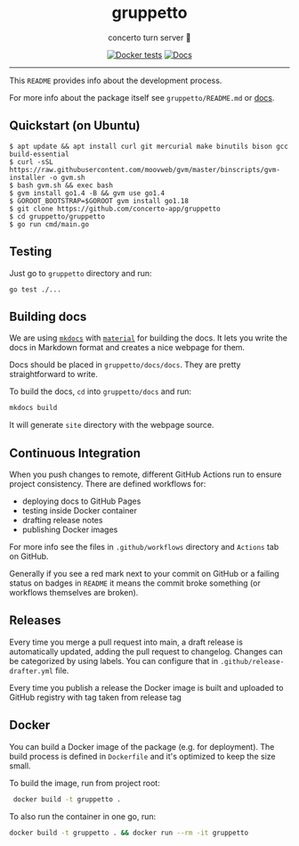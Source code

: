 <h1 align="center">gruppetto</h1>

<div align="center">

concerto turn server 🌈

[![Docker tests](https://github.com/concerto-app/gruppetto/actions/workflows/test-docker.yml/badge.svg)](https://github.com/concerto-app/gruppetto/actions/workflows/test-docker.yml)
[![Docs](https://github.com/concerto-app/gruppetto/actions/workflows/docs.yml/badge.svg)](https://github.com/concerto-app/gruppetto/actions/workflows/docs.yml)

</div>

---

This `README` provides info about the development process.

For more info about the package itself
see `gruppetto/README.md`
or [docs](https://concerto-app.github.io/gruppetto).

## Quickstart (on Ubuntu)

```shell
$ apt update && apt install curl git mercurial make binutils bison gcc build-essential
$ curl -sSL https://raw.githubusercontent.com/moovweb/gvm/master/binscripts/gvm-installer -o gvm.sh
$ bash gvm.sh && exec bash
$ gvm install go1.4 -B && gvm use go1.4
$ GOROOT_BOOTSTRAP=$GOROOT gvm install go1.18
$ git clone https://github.com/concerto-app/gruppetto
$ cd gruppetto/gruppetto
$ go run cmd/main.go
```

## Testing

Just go to `gruppetto` directory and run:

```shell
go test ./...
```

## Building docs

We are using [`mkdocs`](https://www.mkdocs.org)
with [`material`](https://squidfunk.github.io/mkdocs-material)
for building the docs. It lets you write the docs in Markdown format and
creates a nice webpage for them.

Docs should be placed in `gruppetto/docs/docs`. They
are pretty straightforward to write.

To build the docs,
`cd` into `gruppetto/docs` and run:

```sh
mkdocs build
```

It will generate `site` directory with the webpage source.

## Continuous Integration

When you push changes to remote, different GitHub Actions run to ensure project
consistency. There are defined workflows for:

- deploying docs to GitHub Pages
- testing inside Docker container
- drafting release notes
- publishing Docker images

For more info see the files in `.github/workflows` directory and `Actions` tab
on GitHub.

Generally if you see a red mark next to your commit on GitHub or a failing
status on badges in `README`
it means the commit broke something (or workflows themselves are broken).

## Releases

Every time you merge a pull request into main, a draft release is automatically
updated, adding the pull request to changelog. Changes can be categorized by
using labels. You can configure that in `.github/release-drafter.yml` file.

Every time you publish a release the Docker image is built and uploaded to GitHub registry with tag taken from release
tag

## Docker

You can build a Docker image of the package (e.g. for deployment). The build
process is defined in `Dockerfile` and it's optimized to keep the size small.

To build the image, run from project root:

```sh
 docker build -t gruppetto .
```

To also run the container in one go, run:

```sh
docker build -t gruppetto . && docker run --rm -it gruppetto
```
